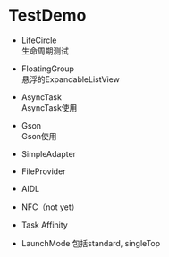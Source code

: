 # TestDemo

* LifeCircle  
生命周期测试


* FloatingGroup  
悬浮的ExpandableListView


* AsyncTask  
AsyncTask使用


* Gson  
Gson使用


* SimpleAdapter


* FileProvider


* AIDL


* NFC（not yet）


* Task Affinity


* LaunchMode
    包括standard, singleTop
    